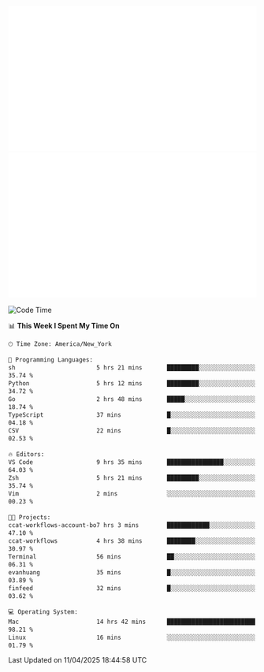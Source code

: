 <a href="https://github.com/jstrieb/github-stats">
 
![](https://github.com/evanhuang117/github-stats/blob/master/generated/overview.svg)
![](https://github.com/evanhuang117/github-stats/blob/master/generated/languages.svg)

</a>

<!--START_SECTION:waka-->
![Code Time](http://img.shields.io/badge/Code%20Time-773%20hrs%209%20mins-blue)

📊 **This Week I Spent My Time On** 

```text
🕑︎ Time Zone: America/New_York

💬 Programming Languages: 
sh                       5 hrs 21 mins       █████████░░░░░░░░░░░░░░░░   35.74 % 
Python                   5 hrs 12 mins       █████████░░░░░░░░░░░░░░░░   34.72 % 
Go                       2 hrs 48 mins       █████░░░░░░░░░░░░░░░░░░░░   18.74 % 
TypeScript               37 mins             █░░░░░░░░░░░░░░░░░░░░░░░░   04.18 % 
CSV                      22 mins             █░░░░░░░░░░░░░░░░░░░░░░░░   02.53 % 

🔥 Editors: 
VS Code                  9 hrs 35 mins       ████████████████░░░░░░░░░   64.03 % 
Zsh                      5 hrs 21 mins       █████████░░░░░░░░░░░░░░░░   35.74 % 
Vim                      2 mins              ░░░░░░░░░░░░░░░░░░░░░░░░░   00.23 % 

🐱‍💻 Projects: 
ccat-workflows-account-bo7 hrs 3 mins        ████████████░░░░░░░░░░░░░   47.10 % 
ccat-workflows           4 hrs 38 mins       ████████░░░░░░░░░░░░░░░░░   30.97 % 
Terminal                 56 mins             ██░░░░░░░░░░░░░░░░░░░░░░░   06.31 % 
evanhuang                35 mins             █░░░░░░░░░░░░░░░░░░░░░░░░   03.89 % 
finfeed                  32 mins             █░░░░░░░░░░░░░░░░░░░░░░░░   03.62 % 

💻 Operating System: 
Mac                      14 hrs 42 mins      █████████████████████████   98.21 % 
Linux                    16 mins             ░░░░░░░░░░░░░░░░░░░░░░░░░   01.79 % 
```


 Last Updated on 11/04/2025 18:44:58 UTC
<!--END_SECTION:waka-->
